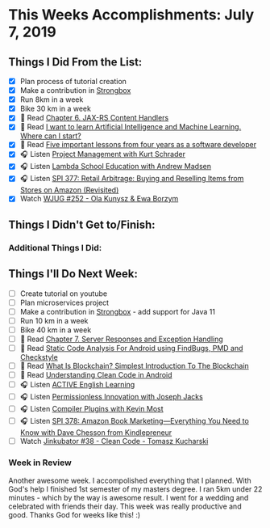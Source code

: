 # This Weeks Accomplishments: July 7, 2019

## Things I Did From the List:

- [x] Plan process of tutorial creation
- [x] Make a contribution in [Strongbox](https://github.com/strongbox/strongbox)
- [x] Run 8km in a week
- [x] Bike 30 km in a week
- [x] 📗 Read [Chapter 6. JAX-RS Content Handlers](https://dennis-xlc.gitbooks.io/restful-java-with-jax-rs-2-0-2rd-edition/content/en/part1/chapter6/jax_rs_content_handlers.html)
- [x] 📗 Read [I want to learn Artificial Intelligence and Machine Learning. Where can I start?](https://hackernoon.com/i-want-to-learn-artificial-intelligence-and-machine-learning-where-can-i-start-7a392a3086ec)
- [x] 📗 Read [Five important lessons from four years as a software developer](https://medium.com/free-code-camp/five-important-lessons-from-four-years-as-a-software-developer-9b367f256226)
- [x] 🎧 Listen [Project Management with Kurt Schrader](https://softwareengineeringdaily.com/2019/06/24/project-management-with-kurt-schrader/)
- [x] 🎧 Listen [Lambda School Education with Andrew Madsen](https://softwareengineeringdaily.com/2019/06/27/lambda-school-education-with-andrew-madsen/)
- [x] 🎧 Listen [SPI 377: Retail Arbitrage: Buying and Reselling Items from Stores on Amazon (Revisited)](https://www.smartpassiveincome.com/podcasts/retail-arbitrage-buying-and-reselling-items-from-stores-on-amazon/)
- [x] Watch [WJUG #252 - Ola Kunysz & Ewa Borzym](https://www.youtube.com/watch?v=zQRMdwcpb1U)

## Things I Didn't Get to/Finish:


### Additional Things I Did:


## Things I'll Do Next Week:

- [ ] Create tutorial on youtube
- [ ] Plan microservices project
- [ ] Make a contribution in [Strongbox](https://github.com/strongbox/strongbox) - add support for Java 11
- [ ] Run 10 km in a week
- [ ] Bike 40 km in a week
- [ ] 📗 Read [Chapter 7. Server Responses and Exception Handling](https://dennis-xlc.gitbooks.io/restful-java-with-jax-rs-2-0-2rd-edition/content/en/part1/chapter7/server_responses_and_exception_handling.html)
- [ ] 📗 Read [Static Code Analysis For Android using FindBugs, PMD and Checkstyle](https://medium.com/mindorks/static-code-analysis-for-android-using-findbugs-pmd-and-checkstyle-3a2861834c6a)
- [ ] 📗 Read [What Is Blockchain? Simplest Introduction To The Blockchain](https://medium.com/mindorks/what-is-blockchain-simplest-introduction-to-the-blockchain-764a468e1575)
- [ ] 📗 Read [Understanding Clean Code in Android](https://medium.com/mindorks/understanding-clean-code-in-android-ebe42ad89a99)
- [ ] 🎧 Listen [ACTIVE English Learning](https://www.youtube.com/watch?v=2CHh8-wwkdI)
- [ ] 🎧 Listen [Permissionless Innovation with Joseph Jacks](https://softwareengineeringdaily.com/2019/07/03/permissionless-innovation-with-joseph-jacks/)
- [ ] 🎧 Listen [Compiler Plugins with Kevin Most](http://talkingkotlin.com/compiler-plugins/)
- [ ] 🎧 Listen [SPI 378: Amazon Book Marketing—Everything You Need to Know with Dave Chesson from Kindlepreneur](https://www.smartpassiveincome.com/podcasts/amazon-book-marketing-dave-chesson-from-kindlepreneur/)
- [ ] Watch [Jinkubator #38 - Clean Code - Tomasz Kucharski](https://www.youtube.com/watch?v=r9XTEOHaotc)

### Week in Review
Another awesome week. I accompolished everything that I planned. With God's help I finished 1st semester of my masters degree. I ran 5km under 22 minutes - which by the way is awesome result. I went for a wedding and celebrated with friends their day. This week was really productive and good. Thanks God for weeks like this! :)
